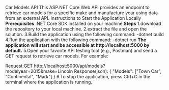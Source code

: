 Car Models API
This ASP.NET Core Web API provides an endpoint to retrieve car models for a specific make and manufacture year using data from an external API.
Instructions to Start the Application Locally
**Prerequisites**
.NET Core SDK installed on your machine
**Steps**
1.download the repository to your local machine. 
2.extract the file and open the solution. 
3.Build the application using the following command:
-dotnet build
4.Run the application with the following command:
-dotnet run
**The application will start and be accessible at http://localhost:5000 by default.**
5.Open your favorite API testing tool (e.g., Postman) and send a GET request to retrieve car models. For example:

Request:GET http://localhost:5000/api/models?modelyear=2015&make=Lincoln
Response(json):
{
  "Models": ["Town Car", "Continental", "Mark"]
}
6.To stop the application, press Ctrl+C in the terminal where the application is running.
